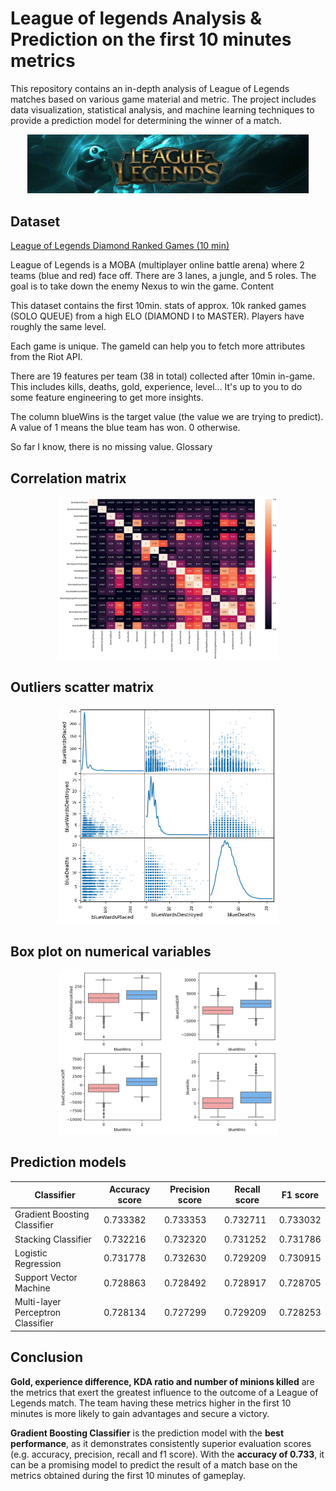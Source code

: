 # League of legends Analysis & Prediction on the first 10 minutes metrics
This repository contains an in-depth analysis of League of Legends matches based on various game material and metric. The project includes data visualization, statistical analysis, and machine learning techniques to provide a prediction model for determining the winner of a match. 

<div align="center">
    <img src="images/dataset-cover.jpeg" width="450">
</div>

## Dataset
[League of Legends Diamond Ranked Games (10 min)](https://www.kaggle.com/datasets/bobbyscience/league-of-legends-diamond-ranked-games-10-min)

League of Legends is a MOBA (multiplayer online battle arena) where 2 teams (blue and red) face off. There are 3 lanes, a jungle, and 5 roles. The goal is to take down the enemy Nexus to win the game.
Content

This dataset contains the first 10min. stats of approx. 10k ranked games (SOLO QUEUE) from a high ELO (DIAMOND I to MASTER). Players have roughly the same level.

Each game is unique. The gameId can help you to fetch more attributes from the Riot API.

There are 19 features per team (38 in total) collected after 10min in-game. This includes kills, deaths, gold, experience, level… It's up to you to do some feature engineering to get more insights.

The column blueWins is the target value (the value we are trying to predict). A value of 1 means the blue team has won. 0 otherwise.

So far I know, there is no missing value.
Glossary


## Correlation matrix

<div align="center">
    <img src="images/corrMatrix.png" width="350">
</div>

## Outliers scatter matrix

<div align="center">
    <img src="images/outlier.png" width="350">
</div>

## Box plot on numerical variables

<div align="center">
    <img src="images/numericalPlot.png" width="350">
</div>

## Prediction models

<div align="center">

| Classifier                          | Accuracy score | Precision score | Recall score | F1 score  |
|-------------------------------------|----------------|-----------------|--------------|-----------|
| Gradient Boosting Classifier        | 0.733382       | 0.733353        | 0.732711     | 0.733032  |
| Stacking Classifier                 | 0.732216       | 0.732320        | 0.731252     | 0.731786  |
| Logistic Regression                 | 0.731778       | 0.732630        | 0.729209     | 0.730915  |
| Support Vector Machine              | 0.728863       | 0.728492        | 0.728917     | 0.728705  |
| Multi-layer Perceptron Classifier   | 0.728134       | 0.727299        | 0.729209     | 0.728253  |

</div>

## Conclusion

**Gold, experience difference, KDA ratio and number of minions killed** are the metrics that exert the greatest influence to the outcome of a League of Legends match. The team having these metrics higher in the first 10 minutes is more likely to gain advantages and secure a victory.

**Gradient Boosting Classifier** is the prediction model with the **best performance**, as it demonstrates consistently superior evaluation scores (e.g. accuracy, precision, recall and f1 score). With the **accuracy of 0.733**, it can be a promising model to predict the result of a match base on the metrics obtained during the first 10 minutes of gameplay.